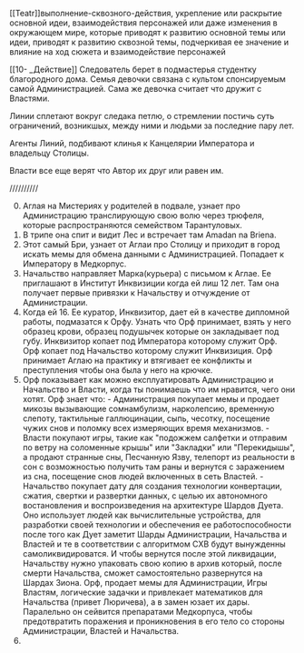 
[[Teatr]]выполнение-сквозного-действия, укрепление или раскрытие основной идеи, взаимодействия персонажей или даже изменения в окружающем мире, которые приводят к развитию основной темы или идеи, приводят к развитию сквозной темы, подчеркивая ее значение и влияние на ход сюжета и взаимодействие персонажей

[[10- _Действие]]
Следователь берет в подмастерья студентку благородного дома. Семья девочки связана с культом спонсируемым самой Администрацией. Сама же девочка считает что дружит с Властями.

Линии сплетают вокруг следака петлю, о стремлении постичь суть ограничений, возникшых, между ними и людьми за последние пару лет.

Агенты Линий, подбивают клинья к Канцелярии Императора и владельцу Столицы.

Власти все еще верят что Автор их друг или равен им.




//////////

0. Аглая на Мистериях у родителей в подвале, узнает про Администрацию транслирующую свою волю через трюфеля, которые распространяются семейством Тарантуловых. 
1. В трипе она спит и видит Лес и встречает там Amadan na Briena. 
2. Этот самый Бри, узнает от Аглаи про Столицу и приходит в город искать мемы для обмена данными с Администрацией. Попадает к Императору в Медкорпус. 
3. Начальство направляет Марка(курьера) с письмом к Аглае. Ее приглашают в Институт Инквизиции когда ей лиш 12 лет. Там она получает первые привязки к Начальству и отчуждение от Администрации. 
4. Когда ей 16. Ее куратор, Инквизитор, дает ей в качестве дипломной работы, подмазатся к Орфу. Узнать что Орф принимает, взять у него образец крови, образец подушычек которые он закладывает под губу. Инквизитор копает под Императора которому служит Орф. Орф копает под Начальство которому служит Инквизиция. Орф принимает Аглаю на практику и втягивает ее конфликты и преступления чтобы она была у него на крючке. 
5. Орф показывает как можно експлуатировать Администрацию и Начальство и Власти, когда ты понимаешь что им нравится, чего они хотят. Орф знает что: - Администрация покупает мемы и продает микозы вызывающие сомнамбулизм, нарколепсию, временную слепоту, тактильные галлюцинации, сыпь, чесотку, посещение чужих снов и поломку всех измеряющих время механизмов. - Власти покупают игры, такие как "подожжем салфетки и отправим по ветру на соломенные крышы" или "Закладки" или "Перекидышы", а продают странные сны, Песчанную Язву, телепорт из реальности в сон с возможностью получить там раны и вернутся с заражением из сна, посещение снов людей включенных в сеть Властей. - Начальство покупает дату для создания технологии конвертации, сжатия, свертки и развертки данных, с целью их автономного востановления и воспроизведения на архитектуре Шардов Дуета. Оно использует людей как вычислительные устройства, для разработки своей технологии и обеспечения ее работоспособности после того как Дует заметит Шарды Администрации, Начальства и Властей и те в соответствии с алгоритмом СХВ будут вынужденны самоликвидироватся. И чтобы вернутся после этой ликвидации, Начальству нужно упаковать свою копию в архив который, после смерти Начальства, сможет самостоятельно развернутся на Шардах Зиона. Орф, продает мемы для Администрации, Игры Властям, логические задачки и привлекает математиков для Начальства (привет Люричева), а в замен юзает их дары. Паралельно он сейвится препаратами Медкорпуса, чтобы предотвратить поражения и проникновения в его тело со стороны Администрации, Властей и Начальства.
1. 